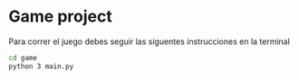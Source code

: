 # Game project 

Para correr el juego debes seguir las siguentes instrucciones en la terminal

```sh
cd game
python 3 main.py
```

